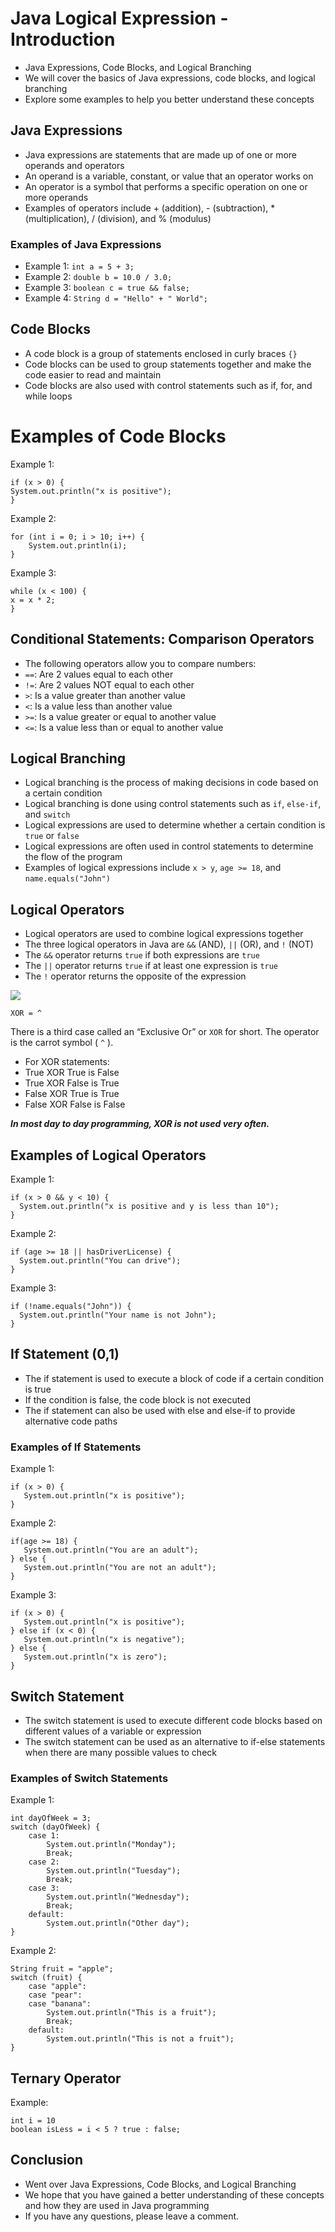 
# Java Logical Expression - Introduction
- Java Expressions, Code Blocks, and Logical Branching
- We will cover the basics of Java expressions, code blocks, and logical branching
- Explore some examples to help you better understand these concepts

## Java Expressions
- Java expressions are statements that are made up of one or more operands and operators
- An operand is a variable, constant, or value that an operator works on
- An operator is a symbol that performs a specific operation on one or more operands
- Examples of operators include + (addition), - (subtraction), \* (multiplication), / (division), and % (modulus)

### Examples of Java Expressions
- Example 1: `int a = 5 + 3;`
- Example 2: `double b = 10.0 / 3.0;`
- Example 3: `boolean c = true && false;`
- Example 4: `String d = "Hello" + " World";`

## Code Blocks
- A code block is a group of statements enclosed in curly braces `{}`
- Code blocks can be used to group statements together and make the code easier to read and maintain
- Code blocks are also used with control statements such as if, for, and while loops

# Examples of Code Blocks
Example 1:
```
if (x > 0) {
System.out.println("x is positive");
}
```

Example 2:
```
for (int i = 0; i > 10; i++) {
    System.out.println(i);
}
```

Example 3:
```
while (x < 100) {
x = x * 2;
}
```

## Conditional Statements: Comparison Operators
- The following operators allow you to compare numbers:
- `==`: Are 2 values equal to each other
- `!=`: Are 2 values NOT equal to each other
- `>`: Is a value greater than another value
- `<`: Is a value less than another value
- `>=`: Is a value greater or equal to another value
- `<=`: Is a value less than or equal to another value

## Logical Branching
- Logical branching is the process of making decisions in code based on a certain condition
- Logical branching is done using control statements such as `if`, `else-if`, and `switch`
- Logical expressions are used to determine whether a certain condition is `true` or `false`
- Logical expressions are often used in control statements to determine the flow of the program
- Examples of logical expressions include `x > y`, `age >= 18`, and `name.equals("John")`

## Logical Operators
- Logical operators are used to combine logical expressions together
- The three logical operators in Java are `&&` (AND), `||` (OR), and `!` (NOT)
- The `&&` operator returns `true` if both expressions are `true`
- The `||` operator returns `true` if at least one expression is `true`
- The `!` operator returns the opposite of the expression

![](https://lh5.googleusercontent.com/CU4WxZmyd8Ti8OvgT00MWE-8NcAhVtkouPdsIStyAvsJY7NxHJbnOdU3D8VAcGyaMK69EZB3BUZO9hdWKh9ZxOIh_PRKZiYl6nAMve_F27ksio-Gwf_ceZOUCqXMB9sau7Qk3aFjtwoIy6gvNUaRJfc)

`XOR = ^`

There is a third case called an “Exclusive Or” or `XOR` for short. The operator is the
carrot symbol ( `^` ).

- For XOR statements:
- True XOR True is False
- True XOR False is True
- False XOR True is True
- False XOR False is False

***In most day to day programming, XOR is not used very often.***

## Examples of Logical Operators
Example 1:
```
if (x > 0 && y < 10) {
  System.out.println("x is positive and y is less than 10");
}
```

Example 2:
```
if (age >= 18 || hasDriverLicense) {
  System.out.println("You can drive");
}
```

Example 3:
```
if (!name.equals("John")) {
  System.out.println("Your name is not John");
}
```

## If Statement (0,1)
- The if statement is used to execute a block of code if a certain condition is true
- If the condition is false, the code block is not executed
- The if statement can also be used with else and else-if to provide alternative code paths

### Examples of If Statements
Example 1:
```
if (x > 0) {
   System.out.println("x is positive");
}
```

Example 2:
```
if(age >= 18) {
   System.out.println("You are an adult");
} else {
   System.out.println("You are not an adult");
}
```

Example 3:
```
if (x > 0) {
   System.out.println("x is positive");
} else if (x < 0) {
   System.out.println("x is negative");
} else {
   System.out.println("x is zero");
}
```

## Switch Statement
- The switch statement is used to execute different code blocks based on different values of a variable or expression
- The switch statement can be used as an alternative to if-else statements when there are many possible values to check

### Examples of Switch Statements
Example 1:
```
int dayOfWeek = 3;
switch (dayOfWeek) {
    case 1:
        System.out.println("Monday");
        Break;
    case 2:
        System.out.println("Tuesday");
        Break;
    case 3:
        System.out.println("Wednesday");
        Break;
    default:
        System.out.println("Other day");
}
```
Example 2:
```
String fruit = "apple";
switch (fruit) {
    case "apple":
    case "pear":
    case "banana":
        System.out.println("This is a fruit");
        Break;
    default:
        System.out.println("This is not a fruit");
}
```

## Ternary Operator
Example:
```
int i = 10
boolean isLess = i < 5 ? true : false;
```

## Conclusion
- Went over Java Expressions, Code Blocks, and Logical Branching
- We hope that you have gained a better understanding of these concepts and how they are used in Java programming
- If you have any questions, please leave a comment.
